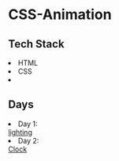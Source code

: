﻿# CSS-Animation


<h2>Tech Stack</h2>
<li>HTML</li>
<li>CSS</li>
<li><JS</li>


<h2>Days</h2>
<li>Day 1:</li><a href="https://lively-smakager-47a307.netlify.app/">lighting</a>
<li>Day 2:</li><a href="https://brilliant-kheer-9aae0e.netlify.app/">Clock</a>

